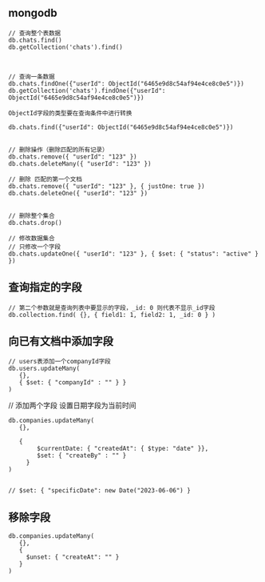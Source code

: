 <!--
 * @Author: 刘启明 455043818@qq.com
 * @Date: 2023-05-26 14:21:28
 * @LastEditors: 刘启明 455043818@qq.com
 * @LastEditTime: 2023-05-26 15:22:03
 * @FilePath: \blog\docs\javascript\2023-05-26-mongodb.md
 * @Description: 
 * 
 * Copyright (c) 2023 by ${git_name_email}, All Rights Reserved. 
-->


## mongodb
```
// 查询整个表数据
db.chats.find()
db.getCollection('chats').find()



// 查询一条数据
db.chats.findOne({"userId": ObjectId("6465e9d8c54af94e4ce8c0e5")})
db.getCollection('chats').findOne({"userId": ObjectId("6465e9d8c54af94e4ce8c0e5")})

ObjectId字段的类型要在查询条件中进行转换

db.chats.find({"userId": ObjectId("6465e9d8c54af94e4ce8c0e5")})


// 删除操作（删除匹配的所有记录）
db.chats.remove({ "userId": "123" })
db.chats.deleteMany({ "userId": "123" })

// 删除 匹配的第一个文档
db.chats.remove({ "userId": "123" }, { justOne: true })
db.chats.deleteOne({ "userId": "123" })


// 删除整个集合
db.chats.drop()

// 修改数据集合
// 只修改一个字段
db.chats.updateOne({ "userId": "123" }, { $set: { "status": "active" } })
```


## 查询指定的字段

```
// 第二个参数就是查询列表中要显示的字段，_id: 0 则代表不显示_id字段
db.collection.find( {}, { field1: 1, field2: 1, _id: 0 } )
```

## 向已有文档中添加字段
```
// users表添加一个companyId字段
db.users.updateMany(
   {},
   { $set: { "companyId" : "" } }
)
```

// 添加两个字段  设置日期字段为当前时间

```
db.companies.updateMany(
   {},
	 
   {
		$currentDate: { "createdAt": { $type: "date" }}, 	
		$set: { "createBy" : "" } 
	 }
)


// $set: { "specificDate": new Date("2023-06-06") }
```


## 移除字段

```
db.companies.updateMany(
   {},
   {
     $unset: { "createAt": "" }
   }
)
```
